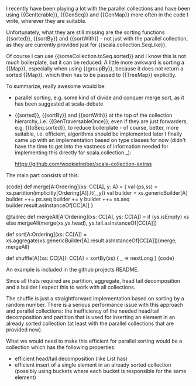 I recently have been playing a lot with the parallel collections and have been using {{GenIterable}}, {{GenSeq}} and {{GenMap}} more often in the code I write, wherever they are suitable.

Unfortunately, what they are still missing are the sorting functions {{sorted}}, {{sortBy}} and {{sortWith}} - not just with the parallel collection, as they are currently provided just for {{scala.collection.SeqLike}}.

Of course I can use {{someCollection.toSeq.sorted}} and I know this is not much boilerplate, but it can be reduced. A little more awkward is sorting a {{Map}}, especially when using {{groupBy}}, because it does not return a sorted {{Map}}, which then has to be passed to {{TreeMap}} explicitly.

To summarize, really awesome would be:

- parallel sorting, e.g. some kind of divide and conquer merge sort, as it has been suggested at scala-debate
- {{sorted}}, {{sortBy}} and {{sortWith}} at the top of the collection hierarchy, i.e. {{GenTraversableOnce}}, even if they are just forwarders, e.g. {{toSeq.sorted}}, to reduce boilerplate - of course, better, more suitable, i.e. efficient, algorithms should be implemented later
I finally came up with an implementation based on type classes for now (didn't have the time to get into the vastness of information needed for implementing this directly for scala.collection._):

  https://github.com/wookietreiber/scala-collection-extras

The main part consists of this:

{code}
  def merge[A:Ordering](xs: CC[A], y: A) = { 
    val (ps,ss) = xs.partition(implicitly[Ordering[A]].lt(_,y))
    val builder = xs.genericBuilder[A]
    builder ++= ps.seq
    builder  += y
    builder ++= ss.seq
    builder.result.asInstanceOf[CC[A]]
  }   

  @tailrec
  def mergeAll[A:Ordering](xs: CC[A], ys: CC[A]) =
    if (ys.isEmpty) xs else mergeAll(merge(xs,ys.head), ys.tail.asInstanceOf[CC[A]])

  def sort[A:Ordering](xs: CC[A]) =
    xs.aggregate(xs.genericBuilder[A].result.asInstanceOf[CC[A]])(merge, mergeAll)

  def shuffle[A](xs: CC[A]): CC[A] =
    sortBy(xs) { _ ⇒ nextLong }
{code}

An example is included in the github projects README. 

Since all thats required are partition, aggregate, head tail decomposition and a builder I expect this to work with all collections.

The shuffle is just a straightforward implementation based on sorting by a random number.
There is a serious performance issue with this approach and parallel collections: the inefficiency of the needed head/tail decomposition and partition that is used for inserting an element in an already sorted collection (at least with the parallel collections that are provided now).

What we would need to make this efficient for parallel sorting would be a collection which has the following properties:

* efficient head/tail decomposition (like List has)
* efficient insert of a single element in an already sorted collection (possibly using buckets where each bucket is responsible for the same element)
